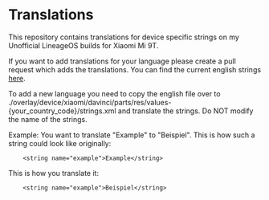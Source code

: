 Translations
=========================================

This repository contains translations for device specific strings on my Unofficial LineageOS builds for Xiaomi Mi 9T.

If you want to add translations for your language please create a pull request which adds the translations.
You can find the current english strings [here](https://github.com/xiaomi-sm6150/android_device_xiaomi_davinci/blob/lineage-18.1/motor/res/values/strings.xml).

To add a new language you need to copy the english file over to ./overlay/device/xiaomi/davinci/parts/res/values-{your_country_code}/strings.xml and translate the strings. Do NOT modify the name of the strings.

Example:
You want to translate "Example" to "Beispiel".
This is how such a string could look like originally:
```
    <string name="example">Example</string>
```
This is how you translate it:
```
    <string name="example">Beispiel</string>
```
